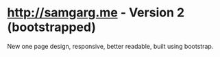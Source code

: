 # http://samgarg.me - Version 2 (bootstrapped)

New one page design, responsive, better readable, built using bootstrap.